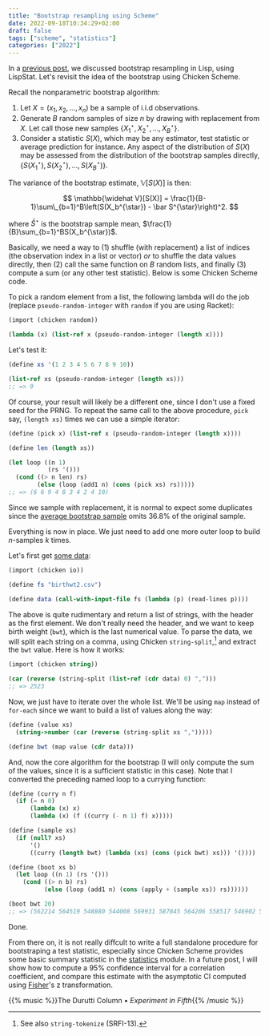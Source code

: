 ```yaml
---
title: "Bootstrap resampling using Scheme"
date: 2022-09-18T10:34:29+02:00
draft: false
tags: ["scheme", "statistics"]
categories: ["2022"]
---
```


In a [previous post], we discussed bootstrap resampling in Lisp, using LispStat. Let's revisit the idea of the bootstrap using Chicken Scheme.

Recall the nonparametric bootstrap algorithm:

1. Let $X = (x_1, x_2, \dots, x_n)$ be a sample of i.i.d observations.
2. Generate $B$ random samples of size $n$ by drawing with replacement from $X$. Let call those new samples $\{X_1^{\star}, X_2^{\star},\dots, X_B^{\star}\}$.
3. Consider a statistic $S(X)$, which may be any estimator, test statistic or average prediction for instance. Any aspect of the distribution of $S(X)$ may be assessed from the distribution of the bootstrap samples directly, $\{S(X_1^{\star}), S(X_2^{\star}),\dots, S(X_B^{\star})\}$.

The variance of the bootstrap estimate, $\mathbb{V}[S(X)]$ is then:

$$ \mathbb{\widehat V}[S(X)] = \frac{1}{B-1}\sum\_{b=1}^B\left(S(X_b^{\star}) - \bar S^{\star}\right)^2. $$

where $\bar S^{\star}$ is the bootstrap sample mean, $\frac{1}{B}\sum_{b=1}^BS(X_b^{\star})$.

Basically, we need a way to (1) shuffle (with replacement) a list of indices (the observation index in a list or vector) _or_ to shuffle the data values directly, then (2) call the same function on $B$ random lists, and finally (3) compute a sum (or any other test statistic). Below is some Chicken Scheme code.

To pick a random element from a list, the following lambda will do the job (replace `pseudo-random-integer` with `random` if you are using Racket):

```scheme
(import (chicken random))

(lambda (x) (list-ref x (pseudo-random-integer (length x))))
```

Let's test it:

```scheme
(define xs '(1 2 3 4 5 6 7 8 9 10))

(list-ref xs (pseudo-random-integer (length xs)))
;; => 9
```

Of course, your result will likely be a different one, since I don't use a fixed seed for the PRNG. To repeat the same call to the above procedure, `pick` say, `(length xs)` times we can use a simple iterator:

```scheme
(define (pick x) (list-ref x (pseudo-random-integer (length x))))

(define len (length xs))

(let loop ((n 1)
           (rs '()))
  (cond ((> n len) rs)
        (else (loop (add1 n) (cons (pick xs) rs)))))
;; => (6 6 9 4 8 3 4 2 4 10)
```

Since we sample with replacement, it is normal to expect some duplicates since the [average bootstrap sample] omits 36.8% of the original sample.

Everything is now in place. We just need to add one more outer loop to build $n$-samples $k$ times.

Let's first get [some data]:

```scheme
(import (chicken io))

(define fs "birthwt2.csv")

(define data (call-with-input-file fs (lambda (p) (read-lines p))))
```

The above is quite rudimentary and return a list of strings, with the header as the first element. We don't really need the header, and we want to keep birth weight (`bwt`), which is the last numerical value. To parse the data, we will split each string on a comma, using Chicken `string-split`,[^1] and extract the `bwt` value. Here is how it works:

```scheme
(import (chicken string))

(car (reverse (string-split (list-ref (cdr data) 0) ",")))
;; => 2523
```

Now, we just have to iterate over the whole list. We'll be using `map` instead of `for-each` since we want to build a list of values along the way:

```scheme
(define (value xs)
  (string->number (car (reverse (string-split xs ",")))))

(define bwt (map value (cdr data)))
```

And, now the core algorithm for the bootstrap (I will only compute the sum of the values, since it is a sufficient statistic in this case). Note that I converted the preceding named loop to a currying function:

```scheme
(define (curry n f)
  (if (= n 0)
      (lambda (x) x)
      (lambda (x) (f ((curry (- n 1) f) x)))))

(define (sample xs)
  (if (null? xs)
      '()
      ((curry (length bwt) (lambda (xs) (cons (pick bwt) xs))) '())))

(define (boot xs b)
  (let loop ((n 1) (rs '()))
    (cond ((> n b) rs)
          (else (loop (add1 n) (cons (apply + (sample xs)) rs))))))

(boot bwt 20)
;; => (562214 564519 548880 544008 569931 587845 564206 558517 546902 555674 544962 554010 560677 559470 548108 533815 556976 548125 571216 575198)
```

Done.

From there on, it is not really diffcult to write a full standalone procedure for bootstraping a test statistic, especially since Chicken Scheme provides some basic summary statistic in the [statistics] module. In a future post, I will show how to compute a 95% confidence interval for a correlation coefficient, and compare this estimate with the asymptotic CI computed using [Fisher]'s z transformation.

{{% music %}}The Durutti Column • _Experiment in Fifth_{{% /music %}}

[^1]: See also `string-tokenize` (SRFI-13).

[previous post]: /post/bootstraping-lisp/
[statistics]: https://wiki.call-cc.org/eggref/5/statistics
[fisher]: https://en.wikipeadia.org/wiki/Fisher_transformation
[average bootstrap sample]: https://blogs.sas.com/content/iml/2017/06/28/average-bootstrap-sample-omits-data.html
[some data]: /pub/birthwt2.csv
